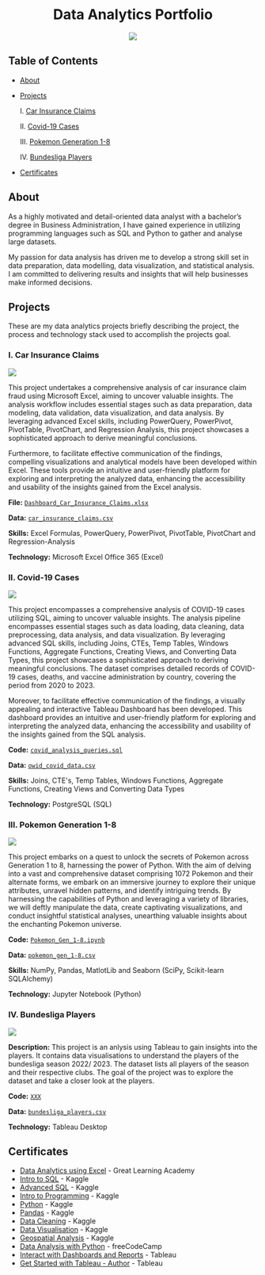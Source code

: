 <h1 align="center">Data Analytics Portfolio</h1>

<p align="center">
<img src="https://i.postimg.cc/r85wBCbf/Screenshot-0.jpg"/>
<!----
<img src="https://i.postimg.cc/K8mbkyhz/Logo-Black.png"/>
---->
</p>

## Table of Contents

- [About](https://github.com/blackcrowX/Data_Analytics_Portfolio/blob/main/README.md#about)

- [Projects](https://github.com/blackcrowX/Data_Analytics_Portfolio/blob/main/README.md#Projects)

  I. [Car Insurance Claims](https://github.com/blackcrowX/Data_Analytics_Portfolio/blob/main/Project_I)
  
  II. [Covid-19 Cases](https://github.com/blackcrowX/Data_Analytics_Portfolio/blob/main/Project_II)
  
  III. [Pokemon Generation 1-8](https://github.com/blackcrowX/Data_Analytics_Portfolio/blob/main/Project_III/Pokemon_Gen_1-8.ipynb)
  
  IV. [Bundesliga Players](https://github.com/blackcrowX/Data_Analytics_Portfolio/blob/main/Project_IV)
  
- [Certificates](https://github.com/blackcrowX/Data_Analytics_Portfolio/blob/main/README.md#certificates)

## About

As a highly motivated and detail-oriented data analyst with a bachelor’s degree in Business Administration, I have gained experience in utilizing programming languages such as SQL and Python to gather and analyse large datasets. 

My passion for data analysis has driven me to develop a strong skill set in data preparation, data modelling, data visualization, and statistical analysis. I am committed to delivering results and insights that will help businesses make informed decisions.

## Projects
These are my data analytics projects briefly describing the project, the process and technology stack used to accomplish the projects goal.

### I. Car Insurance Claims

<img src="https://i.ibb.co/CHZWWS9/Screenshot-11.jpg"/>

This project undertakes a comprehensive analysis of car insurance claim fraud using Microsoft Excel, aiming to uncover valuable insights. The analysis workflow includes essential stages such as data preparation, data modeling, data validation, data visualization, and data analysis. By leveraging advanced Excel skills, including PowerQuery, PowerPivot, PivotTable, PivotChart, and Regression Analysis, this project showcases a sophisticated approach to derive meaningful conclusions. 

Furthermore, to facilitate effective communication of the findings, compelling visualizations and analytical models have been developed within Excel. These tools provide an intuitive and user-friendly platform for exploring and interpreting the analyzed data, enhancing the accessibility and usability of the insights gained from the Excel analysis.

**File:** [`Dashboard_Car_Insurance_Claims.xlsx`](https://github.com/blackcrowX/Data_Analytics_Portfolio/blob/main/Project_I)

**Data:** [`car_insurance_claims.csv`](https://github.com/blackcrowX/Data_Analytics_Portfolio/blob/main/Project_I/car_insurance_claims.csv)

**Skills:** Excel Formulas, PowerQuery, PowerPivot, PivotTable, PivotChart and Regression-Analysis

**Technology:** Microsoft Excel Office 365 (Excel)


### II. Covid-19 Cases

<img src="https://i.postimg.cc/pL6z3Q6W/Screenshot-2.jpg"/>

This project encompasses a comprehensive analysis of COVID-19 cases utilizing SQL, aiming to uncover valuable insights. The analysis pipeline encompasses essential stages such as data loading, data cleaning, data preprocessing, data analysis, and data visualization. By leveraging advanced SQL skills, including Joins, CTEs, Temp Tables, Windows Functions, Aggregate Functions, Creating Views, and Converting Data Types, this project showcases a sophisticated approach to deriving meaningful conclusions. The dataset comprises detailed records of COVID-19 cases, deaths, and vaccine administration by country, covering the period from 2020 to 2023. 

Moreover, to facilitate effective communication of the findings, a visually appealing and interactive Tableau Dashboard has been developed. This dashboard provides an intuitive and user-friendly platform for exploring and interpreting the analyzed data, enhancing the accessibility and usability of the insights gained from the SQL analysis.

**Code:** [`covid_analysis_queries.sql`](https://github.com/blackcrowX/Data_Analytics_Portfolio/blob/main/Project_II/covid_analysis_queries.sql)

**Data:** [`owid_covid_data.csv`](https://github.com/owid/covid-19-data/blob/master/public/data/owid-covid-data.csv)

**Skills:**  Joins, CTE's, Temp Tables, Windows Functions, Aggregate Functions, Creating Views and Converting Data Types

**Technology:** PostgreSQL (SQL)


### III. Pokemon Generation 1-8

<img src="https://i.postimg.cc/J45YJQmh/Screenshot-1.jpg"/>
<!-----
<img src="https://i.postimg.cc/mZR2ZfQJ/Screenshot-2.jpg"/>
<img src="https://i.postimg.cc/qJwzWvKg/Screenshot-2.jpg"/>
<img src="https://i.postimg.cc/hnHqLB7q/Screenshot-3.jpg"/>
--------->

This project embarks on a quest to unlock the secrets of Pokemon across Generation 1 to 8, harnessing the power of Python. With the aim of delving into a vast and comprehensive dataset comprising 1072 Pokemon and their alternate forms, we embark on an immersive journey to explore their unique attributes, unravel hidden patterns, and identify intriguing trends. By harnessing the capabilities of Python and leveraging a variety of libraries, we will deftly manipulate the data, create captivating visualizations, and conduct insightful statistical analyses, unearthing valuable insights about the enchanting Pokemon universe.

**Code:** [`Pokemon_Gen_1-8.ipynb`](https://github.com/blackcrowX/Data_Analytics_Portfolio/blob/main/Project_III/Pokemon_Gen_1-8.ipynb)

**Data:** [`pokemon_gen_1-8.csv`](https://github.com/blackcrowX/Data_Analytics_Portfolio/blob/main/Project_III/pokemon_gen_1-8.csv)

**Skills:**  NumPy, Pandas, MatlotLib and Seaborn (SciPy, Scikit-learn SQLAlchemy)

**Technology:** Jupyter Notebook (Python)


### IV. Bundesliga Players

<img src="https://i.postimg.cc/pL6z3Q6W/Screenshot-2.jpg"/>

**Description:** This project is an anlysis using Tableau to gain insights into the players. It contains data visualisations to understand the players of the bundesliga season 2022/ 2023. The dataset lists all players of the season and their respective clubs.  The goal of the project was to explore the dataset and take a closer look at the players.

**Code:** [`XXX`](https://github.com/blackcrowX/Data_Analytics_Portfolio/blob/main/Project_IV/XXX)

**Data:** [`bundesliga_players.csv`](https://github.com/blackcrowX/Data_Analytics_Portfolio/blob/main/Project_IV/bundesliga_players.csv)

**Technology:** Tableau Desktop


## Certificates
- [Data Analytics using Excel](https://drive.google.com/file/d/1BN-oPF54H449OeDzqHEILfNDnIm_PEGt/view?usp=sharing) - Great Learning Academy
- [Intro to SQL](https://drive.google.com/file/d/10OjlVjPYCZNBJokupasryf9FYWiRzMp2/view?usp=sharing) - Kaggle
- [Advanced SQL](https://drive.google.com/file/d/1qgN8Kpyg9EZq9FrRviwgU6r8mX_vOXiP/view?usp=sharing) - Kaggle
- [Intro to Programming](https://drive.google.com/file/d/1lEvutGzPx-sImRc-4AsDfYhur9ECAw47/view?usp=sharing) - Kaggle
- [Python](https://drive.google.com/file/d/1bjLL5KQW5mhoCssiieLc6o3UiZlWSgvZ/view?usp=sharing) - Kaggle
- [Pandas](https://drive.google.com/file/d/1_f-nrECmFXzFkyCggpNgnvXRtvNp8cTs/view?usp=sharing) - Kaggle
- [Data Cleaning](https://drive.google.com/file/d/1Decrj1EYXereU86odjVACyGam25ogXRC/view?usp=sharing) - Kaggle
- [Data Visualisation](https://drive.google.com/file/d/1QRFsv8aJP2JclFOHUCaxcf0WphUjZ_9Y/view?usp=sharing) - Kaggle
- [Geospatial Analysis](https://drive.google.com/file/d/1-RYQMRWOChjw6w8O8VSU8uggTddS8S3r/view?usp=sharing) - Kaggle
- [Data Analysis with Python](https://drive.google.com/file/d/19ypqfgxTY2jiYo4Ex2E-TOMUkCM2D6b5/view?usp=sharing) - freeCodeCamp
- [Interact with Dashboards and Reports](https://www.credly.com/badges/49c55edf-b0ab-4068-aa22-4266dd0b6df6) - Tableau
- [Get Started with Tableau - Author](https://www.credly.com/badges/dc320779-9bf4-4d59-971a-553daa63d6f7) - Tableau
